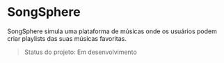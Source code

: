 # SongSphere
 SongSphere simula uma plataforma de músicas onde os usuários podem criar playlists das suas músicas favoritas.

 >Status do projeto: Em desenvolvimento
